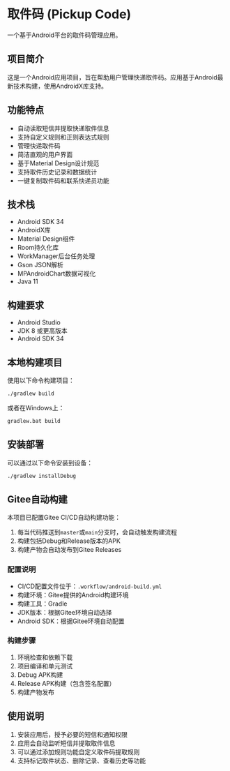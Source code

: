 # 取件码 (Pickup Code)

一个基于Android平台的取件码管理应用。

## 项目简介

这是一个Android应用项目，旨在帮助用户管理快递取件码。应用基于Android最新技术构建，使用AndroidX库支持。

## 功能特点

- 自动读取短信并提取快递取件信息
- 支持自定义规则和正则表达式规则
- 管理快递取件码
- 简洁直观的用户界面
- 基于Material Design设计规范
- 支持取件历史记录和数据统计
- 一键复制取件码和联系快递员功能

## 技术栈

- Android SDK 34
- AndroidX库
- Material Design组件
- Room持久化库
- WorkManager后台任务处理
- Gson JSON解析
- MPAndroidChart数据可视化
- Java 11

## 构建要求

- Android Studio
- JDK 8 或更高版本
- Android SDK 34

## 本地构建项目

使用以下命令构建项目：

```bash
./gradlew build
```

或者在Windows上：

```bash
gradlew.bat build
```

## 安装部署

可以通过以下命令安装到设备：

```bash
./gradlew installDebug
```

## Gitee自动构建

本项目已配置Gitee CI/CD自动构建功能：

1. 每当代码推送到`master`或`main`分支时，会自动触发构建流程
2. 构建包括Debug和Release版本的APK
3. 构建产物会自动发布到Gitee Releases

### 配置说明

- CI/CD配置文件位于：`.workflow/android-build.yml`
- 构建环境：Gitee提供的Android构建环境
- 构建工具：Gradle
- JDK版本：根据Gitee环境自动选择
- Android SDK：根据Gitee环境自动配置

### 构建步骤

1. 环境检查和依赖下载
2. 项目编译和单元测试
3. Debug APK构建
4. Release APK构建（包含签名配置）
5. 构建产物发布

## 使用说明

1. 安装应用后，授予必要的短信和通知权限
2. 应用会自动监听短信并提取取件信息
3. 可以通过添加规则功能自定义取件码提取规则
4. 支持标记取件状态、删除记录、查看历史等功能